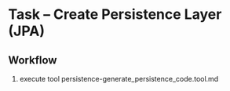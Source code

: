 # Task – Create Persistence Layer (JPA)

## Workflow
1. execute tool persistence-generate_persistence_code.tool.md
